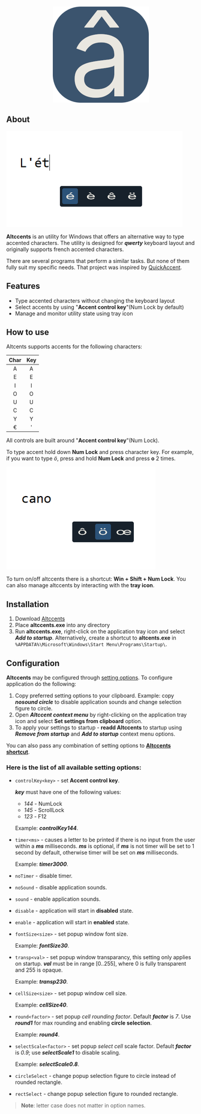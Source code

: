 <p align="center">
    <img src="images/program_icon.png" />
</p>

## About

![Altccents screen](images/altccents_screen.png)

**Altccents** is an utility for Windows that offers an alternative way to type accented characters. The utility is designed for **_qwerty_** keyboard layout and originally supports french accented characters.

There are several programs that perform a similar tasks. But none of them fully suit my specific needs. That project was inspired by [QuickAccent](https://aka.ms/PowerToysOverview_QuickAccent).

## Features

-   Type accented characters without changing the keyboard layout
-   Select accents by using "**Accent control key**"(Num Lock by default)
-   Manage and monitor utility state using tray icon

## How to use

Altcents supports accents for the following characters:

| **Char** | **Key** |
| :------: | :-----: |
|    A     |    A    |
|    E     |    E    |
|    I     |    I    |
|    O     |    O    |
|    U     |    U    |
|    C     |    C    |
|    Y     |    Y    |
|    €     |    '    |

All controls are built around "**Accent control key**"(Num Lock).

To type accent hold down **Num Lock** and press character key. For example, if you want to type _ö_, press and hold **Num Lock** and press **o** 2 times.

![Usage screen](images/usage_screen.png)

To turn on/off altccents there is a shortcut: **Win + Shift + Num Lock**.
You can also manage altccents by interacting with the **tray icon**.

## Installation

1. Download [Altccents](https://github.com/Clovis1444/altccents/releases/latest)
2. Place **altccents.exe** into any directory
3. Run **altccents.exe**, right-click on the application tray icon and select **_Add to startup_**. Alternatively, create a shortcut to **altcents.exe** in `%APPDATA%\Microsoft\Windows\Start Menu\Programs\Startup\`.

## Configuration

**Altccents** may be configured through [setting options](#here-is-the-list-of-all-available-setting-options). To configure application do the following:

1. Copy preferred setting options to your clipboard. Example: copy **_nosound circle_** to disable application sounds and change selection figure to circle.
2. Open **_Altccent context menu_** by right-clicking on the application tray icon and select **Set settings from clipboard** option.
3. To apply your settings to startup - **readd Altccents** to startup using **_Remove from startup_** and **_Add to startup_** context menu options.

You can also pass any combination of setting options to [**Altccents shortcut**](#installation).

### Here is the list of all available **setting options**:

-   `controlKey<key>` - set **Accent control key**.

    **_key_** must have one of the following values:

    -   _144_ - NumLock
    -   _145_ - ScrollLock
    -   _123_ - F12

    Example: **_controlKey144_**.

-   `timer<ms>` - causes a letter to be printed if there is no input from the user within a **_ms_** milliseconds. **_ms_** is optional, if **_ms_** is not timer will be set to 1 second by default, otherwise timer will be set on **_ms_** milliseconds.

    Example: **_timer3000_**.

-   `noTimer` - disable timer.
-   `noSound` - disable application sounds.
-   `sound` - enable application sounds.
-   `disable` - application will start in **disabled** state.
-   `enable` - application will start in **enabled** state.
-   `fontSize<size>` - set popup window font size.

    Example: **_fontSize30_**.

-   `transp<val>` - set popup window transparancy, this setting only applies on startup. **_val_** must be in range [0..255], where 0 is fully transparent and 255 is opaque.

    Example: **_transp230_**.

-   `cellSize<size>` - set popup window cell size.

    Example: **_cellSize40_**.

-   `round<factor>` - set popup _cell rounding factor_. Default **_factor_** is _7_. Use **_round1_** for max rounding and enabling **circle selection**.

    Example: **_round4_**.

-   `selectScale<factor>` - set popup _select cell_ scale factor. Default **_factor_** is _0.9_; use **_selectScale1_** to disable scaling.

    Example: **_selectScale0.8_**.

-   `circleSelect` - change popup selection figure to circle instead of rounded rectangle.
-   `rectSelect` - change popup selection figure to rounded rectangle.

> **Note**: letter case does not matter in option names.
